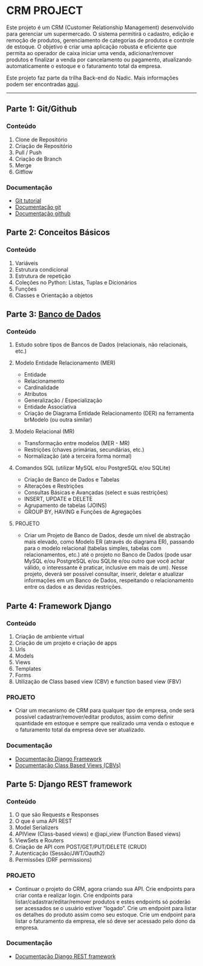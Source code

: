 # CRM PROJECT

Este projeto é um CRM (Customer Relationship Management) desenvolvido para gerenciar um supermercado. O sistema permitirá o cadastro, edição e remoção de produtos, gerenciamento de categorias de produtos e controle de estoque. O objetivo é criar uma aplicação robusta e eficiente que permita ao operador de caixa iniciar uma venda, adicionar/remover produtos e finalizar a venda por cancelamento ou pagamento, atualizando automaticamente o estoque e o faturamento total da empresa.

Este projeto faz parte da trilha Back-end do Nadic. Mais informações podem ser encontradas [aqui](https://nadic.notion.site/Back-end-c00f481699c448e49fb2578e30a527bd).

---

## **Parte 1: Git/Github**

### Conteúdo
1. Clone de Repositório
2. Criação de Repositório
3. Pull / Push
4. Criação de Branch
5. Merge
6. Gitflow

### Documentação
- [Git tutorial](https://www.atlassian.com/br/git/tutorials/comparing-workflows/gitflow-workflow)
- [Documentação git](https://git-scm.com/doc)
- [Documentação github](https://docs.github.com/pt)

## **Parte 2: Conceitos Básicos**

### Conteúdo
1. Variáveis
2. Estrutura condicional
3. Estrutura de repetição
4. Coleções no Python: Listas, Tuplas e Dicionários
5. Funções
6. Classes e Orientação a objetos

## **Parte 3: [Banco de Dados](https://github.com/eudivanmelo/crm-project/tree/main/database)**

### Conteúdo
1. Estudo sobre tipos de Bancos de Dados (relacionais, não relacionais, etc.)

2. Modelo Entidade Relacionamento (MER)
    - Entidade
    - Relacionamento
    - Cardinalidade
    - Atributos
    - Generalização / Especialização
    - Entidade Associativa
    - Criação de Diagrama Entidade Relacionamento (DER) na ferramenta brModelo (ou outra similar)

3. Modelo Relacional (MR)
    - Transformação entre modelos (MER - MR)
    - Restrições (chaves primárias, secundárias, etc.)
    - Normalização (até a terceira forma normal)

4. Comandos SQL (utilizar MySQL e/ou PostgreSQL e/ou SQLite)
    - Criação de Banco de Dados e Tabelas
    - Alterações e Restrições
    - Consultas Básicas e Avançadas (select e suas restrições)
    - INSERT, UPDATE e DELETE
    - Agrupamento de tabelas (JOINS)
    - GROUP BY, HAVING e Funções de Agregações

5. PROJETO
    - Criar um Projeto de Banco de Dados, desde um nível de abstração mais elevado, como Modelo ER (através do diagrama ER), passando para o modelo relacional (tabelas simples, tabelas com relacionamentos, etc.) até o projeto no Banco de Dados (pode usar MySQL e/ou PostgreSQL e/ou SQLite e/ou outro que você achar válido, o interessante é praticar, inclusive em mais de um). Nesse projeto, deverá ser possível consultar, inserir, deletar e atualizar informações em um Banco de Dados, respeitando o relacionamento entre os dados e as devidas restrições.

## **Parte 4: Framework Django**

### Conteúdo
1. Criação de ambiente virtual
2. Criação de um projeto e criação de apps
3. Urls
4. Models
5. Views
6. Templates
7. Forms
8. Utilização de Class based view (CBV) e function based view (FBV)

### PROJETO
- Criar um mecanismo de CRM para qualquer tipo de empresa, onde será possível cadastrar/remover/editar produtos, assim como definir quantidade em estoque e sempre que realizado uma venda o estoque e o faturamento total da empresa deve ser atualizado.

### Documentação
- [Documentação Django Framework](https://docs.djangoproject.com/en/4.1/)
- [Documentação Class Based Views (CBVs)](https://docs.djangoproject.com/en/4.1/topics/class-based-views/)

## **Parte 5: Django REST framework**

### Conteúdo
1. O que são Requests e Responses
2. O que é uma API REST
3. Model Serializers
4. APIView (Class-based views) e @api_view (Function Based views)
5. ViewSets e Routers
6. Criação de API com POST/GET/PUT/DELETE (CRUD)
7. Autenticação (Sessão/JWT/Oauth2)
8. Permissões (DRF permissions)

### PROJETO
- Continuar o projeto do CRM, agora criando sua API. Crie endpoints para criar conta e realizar login. Crie endpoints para listar/cadastrar/editar/remover produtos e estes endpoints só poderão ser acessados se o usuário estiver “logado”. Crie um endpoint para listar os detalhes do produto assim como seu estoque. Crie um endpoint para listar o faturamento da empresa, ele só deve ser acessado pelo dono da empresa.

### Documentação
- [Documentação Django REST framework](https://www.django-rest-framework.org/)
